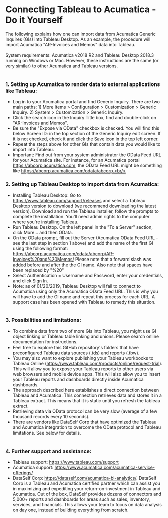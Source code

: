 # Connecting Tableau to Acumatica - Do it Yourself
The following explains how one can import data from Acumatica Generic Inquires (GIs) into Tableau Desktop. As an example, the procedure will import Acumatica "AR-Invoices and Memos" data into Tableau. <br/><br/>
System requirements: Acumatica v2018 R2 and Tableau Desktop 2018.3 running on Windows or Mac. However, these instructions are the same (or very similar) to other Acumatica and Tableau versions. <br/><br/>
### 1. Setting up Acumatica to render data to external applications like Tableau: 
- Log in to your Acumatica portal and find Generic Inquiry. There are two main paths: 1) More Items > Configuration > Customization > Generic Inquiry. 2) System > Customization > Generic Inquiry. 
- Click the search icon in the Inquiry Title box, find and double-click on "AR-Invoices and Memos".
- Be sure the "Expose via OData" checkbox is checked. You will find this below Screen ID: in the top section of the Generic Inquiry edit screen. If it is not checked, check it and click the Save icon in the top left corner. 
- Repeat the steps above for other GIs that contain data you would like to import into Tableau.
- Important: Find out from your system administrator the OData Feed URL for your Acumatica site. For instance, for an Acumatica portal https://abcorp.acumatica.com, the OData Feed URL might be something like https://abcorp.acumatica.com/odata/abcorp.<br/><br/>
### 2. Setting up Tableau Desktop to import data from Acumatica:
- Installing Tableau Desktop: Go to https://www.tableau.com/support/releases and select a Tableau Desktop version to download (we recommend downloading the latest version). Download and run the Tableau installer, follow the prompts to complete the installation. You'll need admin rights to the computer where you're installing Tableau. 
- Run Tableau Desktop.  On the left panel in the "To a Server" section, click More... and then OData.
- On the OData prompt, fill out the Server (Acumatica OData Feed URL - see the last step in section 1 above) and add the name of the first GI using the following format: https://abcorp.acumatica.com/odata/abcorp/AR-Invoices%20and%20Memos/  Please note that a forward slash was added before and after the the GI name.  Also note that spaces have been replaced by "%20"
- Select Authentication = Username and Password, enter your credentials, and click Sign In. 
- Note: as of 01/20/2019, Tableau Desktop will fail to connect to Acumatica using only the Acumatica OData Feed URL.  This is why you will have to add the GI name and repeat this process for each URL.  A support case has been opened with Tableau to remedy this situation.<br/><br/>
### 3. Possibilities and limitations:
- To combine data from two of more GIs into Tableau, you might use GI object linking or Tableau table linking and unions. Please search online documentation for instructions. 
- Feel free to explore this GitHub repository's folders that have preconfigured Tableau data sources (.tds) and reports (.tbw).
- You may also want to explore publishing your Tableau workbooks to Tableau Online (https://www.tableau.com/products/online/request-trial). This will allow you to expose your Tableau reports to other users via web browsers and mobile device apps. This will also allow you to insert your Tableau reports and dashboards directly inside Acumatica dashboards. 
- The approach described here establishes a direct connection between Tableau and Acumatica. This connection retrieves data and stores it in a Tableau extract.  This means that it is static until you refresh the tableau extract. 
- Retrieving data via OData protocol can be very slow (average of a few thousand records every 10 seconds).
- There are vendors like DataSelf Corp that have optimized the Tableau and Acumatica integration to overcome the OData protocol and Tableau limitations. See below for details.<br/><br/> 
### 4. Further support and assistance:
- Tableau support: https://www.tableau.com/support
- Acumatica support: https://www.acumatica.com/acumatica-service-offerings/
- DataSelf Corp: https://dataself.com/acumatica-bi-analytics/. DataSelf Corp is a Tableau and Acumatica certified partner which can assist you in maximizing and expediting your return-on-investment in Tableau and Acumatica. Out of the box, DataSelf provides dozens of connectors and 5,000+ reports and dashboards for areas such as sales, inventory, services, and financials.  This allows your team to focus on data analysis on day one, instead of building everything from scratch. 
